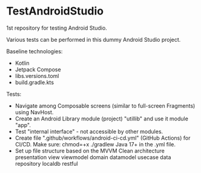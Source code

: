 # TestAndroidStudio
1st repository for testing Android Studio.

Various tests can be performed in this dummy Android Studio project.

Baseline technologies:
- Kotlin
- Jetpack Compose
- libs.versions.toml
- build.gradle.kts

Tests:
- Navigate among Composable screens (similar to full-screen Fragments) using NavHost.
- Create an Android Library module (project) "utillib" and use it module "app".
- Test "internal interface" - not accessible by other modules.
- Create file ".github/workflows/android-ci-cd.yml" (GitHub Actions) for CI/CD. Make sure: 
    chmod=+x ./gradlew
    Java 17+ in the .yml file.
- Set up file structure based on the MVVM Clean architecture
    presentation
        view
        viewmodel
    domain
        datamodel
        usecase
    data
        repository
        localdb
        restful
        
     

